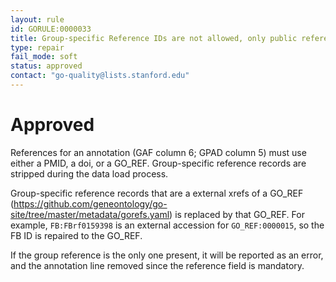 ```yaml
---
layout: rule
id: GORULE:0000033
title: Group-specific Reference IDs are not allowed, only public reference IDs (PMID, doi, or GO_REF)
type: repair
fail_mode: soft
status: approved
contact: "go-quality@lists.stanford.edu"
---
```


# Approved

References for an annotation (GAF column 6; GPAD column 5) must use either a PMID, a doi, or a GO_REF. Group-specific reference records are stripped during the data load process. 

Group-specific reference records that are a external xrefs of a GO_REF (https://github.com/geneontology/go-site/tree/master/metadata/gorefs.yaml) is replaced by that GO_REF. For example, `FB:FBrf0159398` is an external accession for `GO_REF:0000015`, so the FB ID is repaired to the GO_REF. 

If the group reference is the only one present, it will be reported as an error, and the annotation line removed since the reference field is mandatory.

